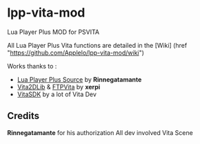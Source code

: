 # lpp-vita-mod
Lua Player Plus MOD for PSVITA

All Lua Player Plus Vita functions are detailed in the [Wiki] (href "https://github.com/Applelo/lpp-vita-mod/wiki")

Works thanks to :
* [Lua Player Plus Source](href "https://github.com/Rinnegatamante/lpp-vita") by **Rinnegatamante**
* [Vita2DLib](href "https://github.com/xerpi/vita2dlib") & [FTPVita](href "https://github.com/xerpi/ftpvitalib") by **xerpi**
* [VitaSDK](href "https://github.com/vitasdk") by a lot of Vita Dev

## Credits

**Rinnegatamante** for his authorization
All dev involved Vita Scene

